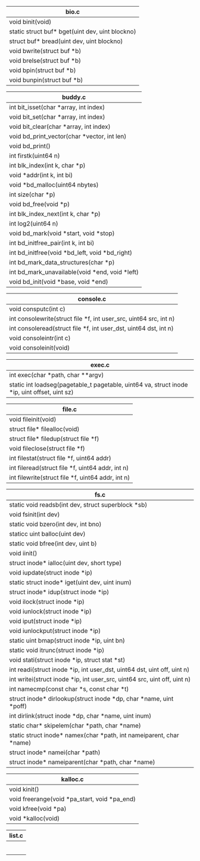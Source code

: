 | bio.c                                           |
| ----------------------------------------------- |
| void binit(void)                                |
| static struct buf* bget(uint dev, uint blockno) |
| struct buf* bread(uint dev, uint blockno)       |
| void bwrite(struct buf *b)                      |
| void brelse(struct buf *b)                      |
| void bpin(struct buf *b)                        |
| void bunpin(struct buf *b)                      |

| buddy.c                                        |
| ---------------------------------------------- |
| int bit_isset(char *array, int index)          |
| void bit_set(char *array, int index)           |
| void bit_clear(char *array, int index)         |
| void bd_print_vector(char *vector, int len)    |
| void bd_print()                                |
| int firstk(uint64 n)                           |
| int blk_index(int k, char *p)                  |
| void *addr(int k, int bi)                      |
| void *bd_malloc(uint64 nbytes)                 |
| int size(char *p)                              |
| void bd_free(void *p)                          |
| int blk_index_next(int k, char *p)             |
| int log2(uint64 n)                             |
| void bd_mark(void *start, void *stop)          |
| int bd_initfree_pair(int k, int bi)            |
| int bd_initfree(void *bd_left, void *bd_right) |
| int bd_mark_data_structures(char *p)           |
| int bd_mark_unavailable(void *end, void *left) |
| void bd_init(void *base, void *end)            |

| console.c                                                    |
| ------------------------------------------------------------ |
| void consputc(int c)                                         |
| int consolewrite(struct file *f, int user_src, uint64 src, int n) |
| int consoleread(struct file *f, int user_dst, uint64 dst, int n) |
| void consoleintr(int c)                                      |
| void consoleinit(void)                                       |

| exec.c                                                       |
| ------------------------------------------------------------ |
| int exec(char *path, char **argv)                            |
| static int loadseg(pagetable_t pagetable, uint64 va, struct inode *ip, uint offset, uint sz) |

| file.c                                            |
| ------------------------------------------------- |
| void fileinit(void)                               |
| struct file* filealloc(void)                      |
| struct file* filedup(struct file *f)              |
| void fileclose(struct file *f)                    |
| int filestat(struct file *f, uint64 addr)         |
| int fileread(struct file *f, uint64 addr, int n)  |
| int filewrite(struct file *f, uint64 addr, int n) |

| fs.c                                                         |
| ------------------------------------------------------------ |
| static void readsb(int dev, struct superblock *sb)           |
| void fsinit(int dev)                                         |
| static void bzero(int dev, int bno)                          |
| staticc uint balloc(uint dev)                                |
| static void bfree(int dev, uint b)                           |
| void iinit()                                                 |
| struct inode* ialloc(uint dev, short type)                   |
| void iupdate(struct inode *ip)                               |
| static struct inode* iget(uint dev, uint inum)               |
| struct inode* idup(struct inode *ip)                         |
| void ilock(struct inode *ip)                                 |
| void iunlock(struct inode *ip)                               |
| void iput(struct inode *ip)                                  |
| void iunlockput(struct inode *ip)                            |
| static uint bmap(struct inode *ip, uint bn)                  |
| static void itrunc(struct inode *ip)                         |
| void stati(struct inode *ip, struct stat *st)                |
| int readi(struct inode *ip, int user_dst, uint64 dst, uint off, uint n) |
| int writei(struct inode *ip, int user_src, uint64 src, uint off, uint n) |
| int namecmp(const char *s, const char *t)                    |
| struct inode* dirlookup(struct inode *dp, char *name, uint *poff) |
| int dirlink(struct inode *dp, char *name, uint inum)         |
| static char* skipelem(char *path, char *name)                |
| static struct inode* namex(char *path, int nameiparent, char *name) |
| struct inode* namei(char *path)                              |
| struct inode* nameiparent(char *path, char *name)            |

| kalloc.c                                     |
| -------------------------------------------- |
| void kinit()                                 |
| void freerange(void *pa_start, void *pa_end) |
| void kfree(void *pa)                         |
| void *kalloc(void)                           |

| list.c |
| ------ |
|        |
|        |
|        |
|        |
|        |
|        |

